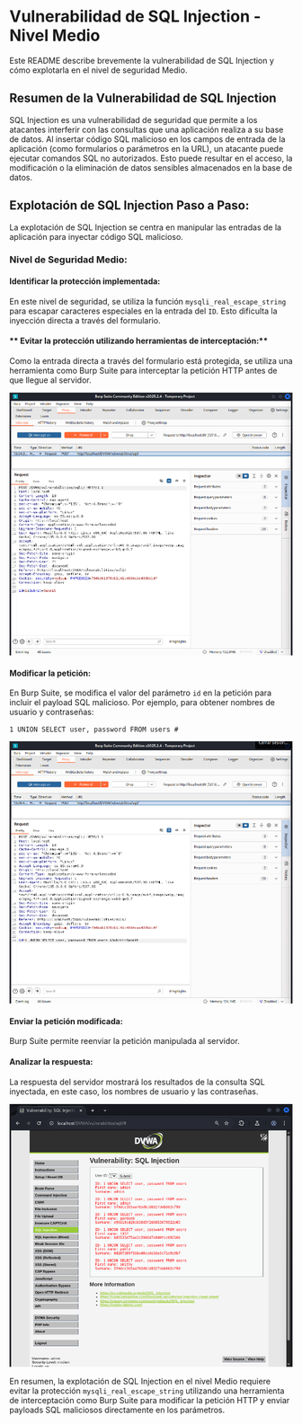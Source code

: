 # Vulnerabilidad de SQL Injection - Nivel Medio

Este README describe brevemente la vulnerabilidad de SQL Injection y cómo explotarla en el nivel de seguridad Medio.

## Resumen de la Vulnerabilidad de SQL Injection

SQL Injection es una vulnerabilidad de seguridad que permite a los atacantes interferir con las consultas que una aplicación realiza a su base de datos. Al insertar código SQL malicioso en los campos de entrada de la aplicación (como formularios o parámetros en la URL), un atacante puede ejecutar comandos SQL no autorizados. Esto puede resultar en el acceso, la modificación o la eliminación de datos sensibles almacenados en la base de datos.

## Explotación de SQL Injection Paso a Paso:

La explotación de SQL Injection se centra en manipular las entradas de la aplicación para inyectar código SQL malicioso.

### Nivel de Seguridad Medio:

#### Identificar la protección implementada:
En este nivel de seguridad, se utiliza la función `mysqli_real_escape_string` para escapar caracteres especiales en la entrada del `ID`. Esto dificulta la inyección directa a través del formulario.

#### ** Evitar la protección utilizando herramientas de interceptación:**
Como la entrada directa a través del formulario está protegida, se utiliza una herramienta como Burp Suite para interceptar la petición HTTP antes de que llegue al servidor.

![imagen de la vulnerabilidad SQL Injection 1](../../assets/SQLinjectionMedium01.png)

#### Modificar la petición:
En Burp Suite, se modifica el valor del parámetro `id` en la petición para incluir el payload SQL malicioso. Por ejemplo, para obtener nombres de usuario y contraseñas:

```
1 UNION SELECT user, password FROM users #
```

![imagen de la vulnerabilidad SQL Injection 2](../../assets/SQLinjectionMedium02.png)

#### Enviar la petición modificada:
Burp Suite permite reenviar la petición manipulada al servidor.

#### Analizar la respuesta:
La respuesta del servidor mostrará los resultados de la consulta SQL inyectada, en este caso, los nombres de usuario y las contraseñas.

![imagen de la vulnerabilidad SQL Injection 3](../../assets/SQLinjectionMedium03.png)

En resumen, la explotación de SQL Injection en el nivel Medio requiere evitar la protección `mysqli_real_escape_string` utilizando una herramienta de interceptación como Burp Suite para modificar la petición HTTP y enviar payloads SQL maliciosos directamente en los parámetros.